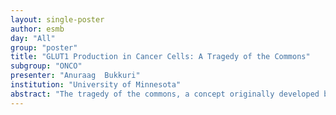```yaml
---
layout: single-poster
author: esmb
day: "All"
group: "poster"
title: "GLUT1 Production in Cancer Cells: A Tragedy of the Commons"
subgroup: "ONCO"
presenter: "Anuraag  Bukkuri"
institution: "University of Minnesota"
abstract: "The tragedy of the commons, a concept originally developed by economist William Lloyd to describe overgrazing by cattle, is a phenomenon in which individual selfishness in a group setting leads to depletion of a shared resource, to the detriment of the overall population. We hypothesize that such a situation occurs in cancer cells in which cells increase production of membrane GLUT transporters for glucose in the presence of competing cells, obtaining a modest personal gain at a great group cost. To formalize this notion, we create a game-theoretic model for capturing the effects of competition on cancer cell transporter production and nutrient uptake. We show that the production of transporters per cell increases with a logistic trend as the number of competing cells in a microenvironment increase, but nutrient uptake per cell decreases in a power law fashion. By simulating GLUT1 inhibitor and glucose deprivation treatments, we demonstrate a synergistic combination of standard-of-care therapies and clustering of cancer cells, while also displaying the existence of a trade-off between competition among cancer cells and depression of the gain function. Assuming cancer cell transporter production is heritable, we then show the potential for a sucker's gambit technique to be used to counteract this trade-off, thereby allowing one to take advantage of both cellular competition and gain function depression by strategically changing environmental conditions."
---
```

